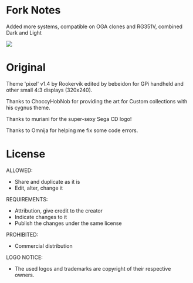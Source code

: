 # Fork Notes
Added more systems, compatible on OGA clones and RG351V, combined Dark and Light

![](https://i.imgur.com/GWTZURK.png)

# Original
Theme 'pixel' v1.4 by Rookervik edited by bebeidon for GPi handheld and other small 4:3 displays (320x240).

Thanks to ChoccyHobNob for providing the art for Custom collections with his cygnus theme.

Thanks to muriani for the super-sexy Sega CD logo!

Thanks to Omnija for helping me fix some code errors.


# License
ALLOWED:
- Share and duplicate as it is
- Edit, alter, change it

REQUIREMENTS:
- Attribution, give credit to the creator
- Indicate changes to it
- Publish the changes under the same license

PROHIBITED:
- Commercial distribution

LOGO NOTICE:
- The used logos and trademarks are copyright of their respective owners.
